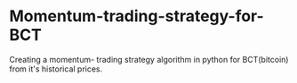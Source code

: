# Momentum-trading-strategy-for-BCT
Creating a momentum- trading strategy algorithm in python for BCT(bitcoin) from it's historical prices.
